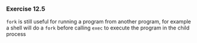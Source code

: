 ### Exercise 12.5

`fork` is still useful for running a program from another program, for example a shell will do a `fork` before calling `exec` to execute the program in the child process
